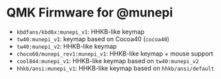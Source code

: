# QMK Firmware for @munepi

 * `kbdfans/kbd6x:munepi_v1`: HHKB-like keymap
 * `tw40:munepi_v1`: keymap based on Cocoa40 (`cocoa40`)
 * `tw40:munepi_v2`: HHKB-like keymap
 * `choco60/munepi_rev1:munepi_v1`: HHKB-like keymap + mouse support
 * `cool844:munepi_v1`: HHKB-like keymap based on `tw40:munepi_v2`
 * `hhkb/ansi:munepi_v1`: HHKB-like keymap based on `hhkb/ansi/default`
